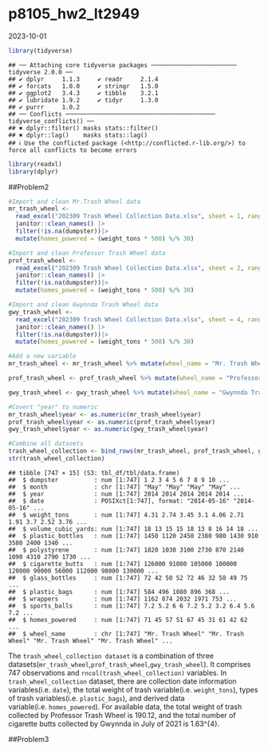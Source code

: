 p8105_hw2_lt2949
================
2023-10-01

``` r
library(tidyverse)
```

    ## ── Attaching core tidyverse packages ──────────────────────── tidyverse 2.0.0 ──
    ## ✔ dplyr     1.1.3     ✔ readr     2.1.4
    ## ✔ forcats   1.0.0     ✔ stringr   1.5.0
    ## ✔ ggplot2   3.4.3     ✔ tibble    3.2.1
    ## ✔ lubridate 1.9.2     ✔ tidyr     1.3.0
    ## ✔ purrr     1.0.2     
    ## ── Conflicts ────────────────────────────────────────── tidyverse_conflicts() ──
    ## ✖ dplyr::filter() masks stats::filter()
    ## ✖ dplyr::lag()    masks stats::lag()
    ## ℹ Use the conflicted package (<http://conflicted.r-lib.org/>) to force all conflicts to become errors

``` r
library(readxl)
library(dplyr)
```

\##Problem2

``` r
#Import and clean Mr.Trash Wheel data
mr_trash_wheel <- 
  read_excel("202309 Trash Wheel Collection Data.xlsx", sheet = 1, range = "A2:N549") |>
  janitor::clean_names() |>
  filter(!is.na(dumpster))|>
  mutate(homes_powered = (weight_tons * 500) %/% 30)

#Import and clean Professor Trash Wheel data
prof_trash_wheel <- 
  read_excel("202309 Trash Wheel Collection Data.xlsx", sheet = 2, range = "A2:M96") |>
  janitor::clean_names() |>
  filter(!is.na(dumpster))|>
  mutate(homes_powered = (weight_tons * 500) %/% 30)

#Import and clean Gwynnda Trash Wheel data
gwy_trash_wheel <- 
  read_excel("202309 Trash Wheel Collection Data.xlsx", sheet = 4, range = "A2:K108") |>
  janitor::clean_names() |>
  filter(!is.na(dumpster))|>
  mutate(homes_powered = (weight_tons * 500) %/% 30)

#Add a new variable 
mr_trash_wheel <- mr_trash_wheel %>% mutate(wheel_name = "Mr. Trash Wheel")

prof_trash_wheel <- prof_trash_wheel %>% mutate(wheel_name = "Professor Trash Wheel")

gwy_trash_wheel <- gwy_trash_wheel %>% mutate(wheel_name = "Gwynnda Trash Wheel")

#Covert "year" to numeric
mr_trash_wheel$year <- as.numeric(mr_trash_wheel$year)
prof_trash_wheel$year <- as.numeric(prof_trash_wheel$year)
gwy_trash_wheel$year <- as.numeric(gwy_trash_wheel$year)

#Combine all datasets
trash_wheel_collection <- bind_rows(mr_trash_wheel, prof_trash_wheel, gwy_trash_wheel)
str(trash_wheel_collection)
```

    ## tibble [747 × 15] (S3: tbl_df/tbl/data.frame)
    ##  $ dumpster          : num [1:747] 1 2 3 4 5 6 7 8 9 10 ...
    ##  $ month             : chr [1:747] "May" "May" "May" "May" ...
    ##  $ year              : num [1:747] 2014 2014 2014 2014 2014 ...
    ##  $ date              : POSIXct[1:747], format: "2014-05-16" "2014-05-16" ...
    ##  $ weight_tons       : num [1:747] 4.31 2.74 3.45 3.1 4.06 2.71 1.91 3.7 2.52 3.76 ...
    ##  $ volume_cubic_yards: num [1:747] 18 13 15 15 18 13 8 16 14 18 ...
    ##  $ plastic_bottles   : num [1:747] 1450 1120 2450 2380 980 1430 910 3580 2400 1340 ...
    ##  $ polystyrene       : num [1:747] 1820 1030 3100 2730 870 2140 1090 4310 2790 1730 ...
    ##  $ cigarette_butts   : num [1:747] 126000 91000 105000 100000 120000 90000 56000 112000 98000 130000 ...
    ##  $ glass_bottles     : num [1:747] 72 42 50 52 72 46 32 58 49 75 ...
    ##  $ plastic_bags      : num [1:747] 584 496 1080 896 368 ...
    ##  $ wrappers          : num [1:747] 1162 874 2032 1971 753 ...
    ##  $ sports_balls      : num [1:747] 7.2 5.2 6 6 7.2 5.2 3.2 6.4 5.6 7.2 ...
    ##  $ homes_powered     : num [1:747] 71 45 57 51 67 45 31 61 42 62 ...
    ##  $ wheel_name        : chr [1:747] "Mr. Trash Wheel" "Mr. Trash Wheel" "Mr. Trash Wheel" "Mr. Trash Wheel" ...

The `trash_wheel_collection dataset` is a combination of three
datasets(`mr_trash_wheel`,`prof_trash_wheel`,`gwy_trash_wheel`). It
comprises 747 observations and `rncol(trash_wheel_collection)`
variables. In `trash_wheel_collection` dataset, there are collection
date information variables(i.e. `date`), the total weight of trash
variable(i.e. `weight_tons`), types of trash
variables(i.e. `plastic_bags`), and derived data
variable(i.e. `homes_powered`). For available data, the total weight of
trash collected by Professor Trash Wheel is 190.12, and the total number
of cigarette butts collected by Gwynnda in July of 2021 is 1.63^{4}.

\##Problem3

